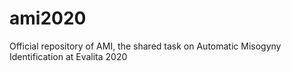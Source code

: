 # ami2020
Official repository of AMI, the shared task on Automatic Misogyny Identification at Evalita 2020
